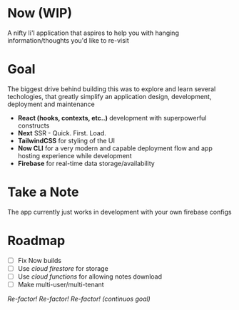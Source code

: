 # Now (WIP)
A nifty li'l application that aspires to help you with hanging information/thoughts you'd like to re-visit

# Goal
The biggest drive behind building this was to explore and learn several techologies, that greatly simplify
an application design, development, deployment and maintenance
- **React (hooks, contexts, etc..)** development with superpowerful constructs
- **Next** SSR - Quick. First. Load.
- **TailwindCSS** for styling of the UI
- **Now CLI** for a very modern and capable deployment flow and app hosting experience while development
- **Firebase** for real-time data storage/availability

# Take a Note
The app currently just works in development with your own firebase configs

# Roadmap
- [ ] Fix Now builds
- [ ] Use *cloud firestore* for storage
- [ ] Use *cloud functions* for allowing notes download
- [ ] Make multi-user/multi-tenant

*Re-factor! Re-factor! Re-factor! (continuos goal)*


